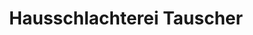 ---
title: "Hausschlachterei Tauscher"
url: /wittendoerp/hausschlachterei-tauscher/
shop: Metzgerei
---